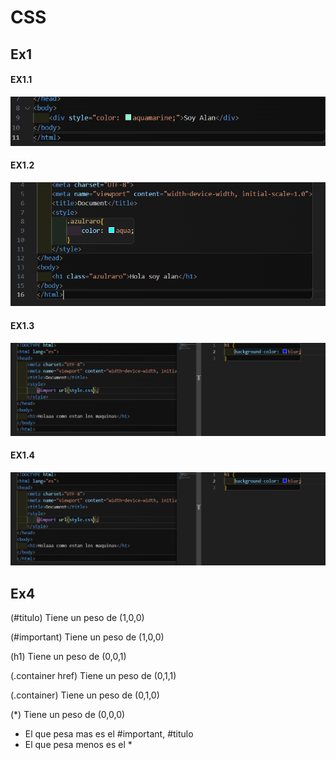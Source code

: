 # CSS

## Ex1
#### EX1.1
![alt text](/IMG/image.png)
#### EX1.2
![](/IMG/image-2.png)
#### EX1.3
![alt text](/IMG/image-3.png)
#### EX1.4
![alt text](IMG/image-4.png)




## Ex4

(#titulo) Tiene un peso de (1,0,0)

(#important) Tiene un peso de (1,0,0)

(h1) Tiene un peso de (0,0,1)

(.container href) Tiene un peso de (0,1,1)

(.container) Tiene un peso de (0,1,0)

(*) Tiene un peso de (0,0,0)

- El que pesa mas es el #important, #titulo
- El que pesa menos es el *
